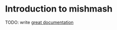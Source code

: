 # Introduction to mishmash

TODO: write [great documentation](http://jacobian.org/writing/great-documentation/what-to-write/)
